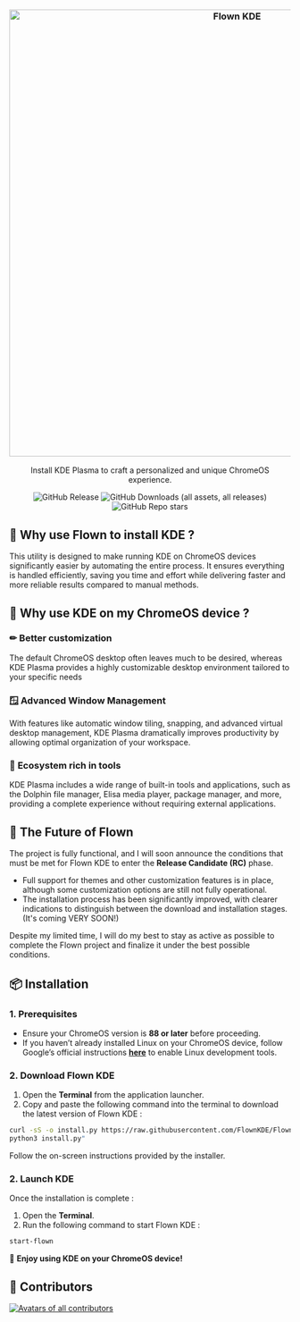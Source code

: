 <h3 align="center">
  <img src="https://res.cloudinary.com/dqw5reo3h/image/upload/v1733412843/banner-v1.webp" alt="Flown KDE" width="800">
</h1>
<p align="center">Install KDE Plasma to craft a personalized and unique ChromeOS experience.</p>

<p align="center">
  <img alt="GitHub Release" src="https://img.shields.io/github/v/release/FlownKDE/FlownKDE?style=for-the-badge&color=%238AB8F5">
  <img alt="GitHub Downloads (all assets, all releases)" src="https://img.shields.io/github/downloads/FlownKDE/FlownKDE/total?style=for-the-badge&color=%238AB8F5">
  <img alt="GitHub Repo stars" src="https://img.shields.io/github/stars/FlownKDE/FlownKDE?style=for-the-badge&color=%238AB8F5">
</p>

## 🤔 **Why use Flown to install KDE ?**

This utility is designed to make running KDE on ChromeOS devices significantly easier by automating the entire process. It ensures everything is handled efficiently, saving you time and effort while delivering faster and more reliable results compared to manual methods.

## 👀 **Why use KDE on my ChromeOS device ?**

### ✏ **Better customization**

The default ChromeOS desktop often leaves much to be desired, whereas KDE Plasma provides a highly customizable desktop environment tailored to your specific needs

### 🪟 **Advanced Window Management**

With features like automatic window tiling, snapping, and advanced virtual desktop management, KDE Plasma dramatically improves productivity by allowing optimal organization of your workspace.

### 🔧 **Ecosystem rich in tools**

KDE Plasma includes a wide range of built-in tools and applications, such as the Dolphin file manager, Elisa media player, package manager, and more, providing a complete experience without requiring external applications.

## 🔮 **The Future of Flown**

The project is fully functional, and I will soon announce the conditions that must be met for Flown KDE to enter the **Release Candidate (RC)** phase.

- Full support for themes and other customization features is in place, although some customization options are still not fully operational.
- The installation process has been significantly improved, with clearer indications to distinguish between the download and installation stages. (It's coming VERY SOON!)

Despite my limited time, I will do my best to stay as active as possible to complete the Flown project and finalize it under the best possible conditions.

## 📦 **Installation**

### 1. Prerequisites

- Ensure your ChromeOS version is **88 or later** before proceeding.
- If you haven’t already installed Linux on your ChromeOS device, follow Google’s official instructions **[here](https://support.google.com/chromebook/answer/9145439?hl=fr)** to enable Linux development tools.

### 2. Download Flown KDE

1. Open the **Terminal** from the application launcher.
2. Copy and paste the following command into the terminal to download the latest version of Flown KDE :

```bash
curl -sS -o install.py https://raw.githubusercontent.com/FlownKDE/FlownKDE/main/install.py
python3 install.py"
```

Follow the on-screen instructions provided by the installer.

### 2. Launch KDE

Once the installation is complete :

1. Open the **Terminal**.
2. Run the following command to start Flown KDE :

```bash
start-flown
```

🎉 **Enjoy using KDE on your ChromeOS device!**

## 🩵 Contributors

<a href="https://github.com/FlownKDE/FlownKDE/graphs/contributors" target="_blank"><img src="https://contrib.rocks/image?repo=FlownKDE/FlownKDE&columns=18" alt="Avatars of all contributors"></a>
